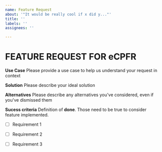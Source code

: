 ```yaml
---
name: Feature Request
about: '"It would be really cool if x did y..."'
title: ''
labels: ''
assignees: ''

---
```

# FEATURE REQUEST FOR eCPFR

**Use Case**
Please provide a use case to help us understand your request in context

**Solution**
Please describe your ideal solution

**Alternatives**
Please describe any alternatives you've considered, even if you've dismissed them

**Sucess criteria**
Definition of **done**. Those need to be true to consider feature implemented.

- [ ] Requirement 1
- [ ] Requirement 2
- [ ] Requirement 3

